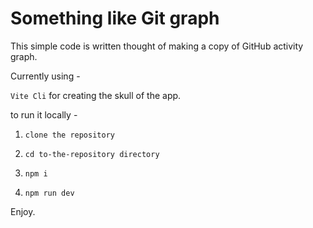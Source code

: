 # Something like Git graph

This simple code is written thought of making a copy of GitHub activity graph.

Currently using -

`Vite Cli` for creating the skull of the app.

to run it locally -

1. `clone the repository`

2. `cd to-the-repository directory`

3. `npm i`

4. `npm run dev`

Enjoy.
